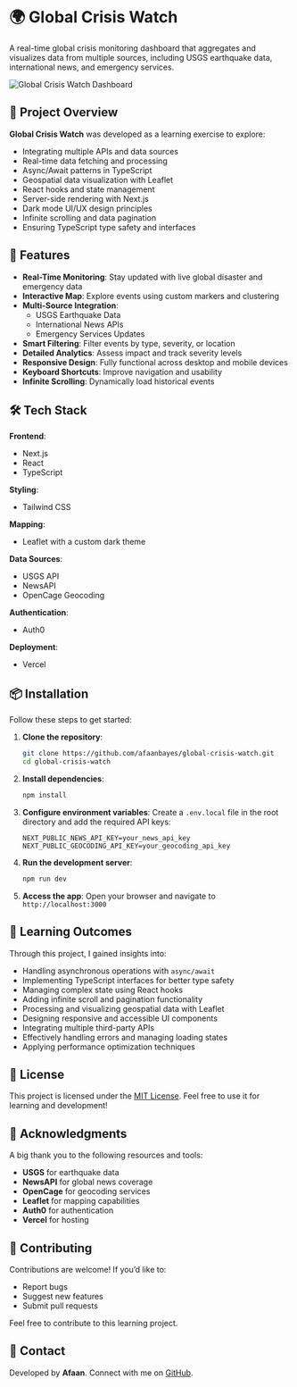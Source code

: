 # 🌍 Global Crisis Watch

A real-time global crisis monitoring dashboard that aggregates and visualizes data from multiple sources, including USGS earthquake data, international news, and emergency services.

![Global Crisis Watch Dashboard](./public/dashboard-preview.png)

## 🎯 Project Overview

**Global Crisis Watch** was developed as a learning exercise to explore:
- Integrating multiple APIs and data sources
- Real-time data fetching and processing
- Async/Await patterns in TypeScript
- Geospatial data visualization with Leaflet
- React hooks and state management
- Server-side rendering with Next.js
- Dark mode UI/UX design principles
- Infinite scrolling and data pagination
- Ensuring TypeScript type safety and interfaces

## 🚀 Features

- **Real-Time Monitoring**: Stay updated with live global disaster and emergency data
- **Interactive Map**: Explore events using custom markers and clustering
- **Multi-Source Integration**:
  - USGS Earthquake Data
  - International News APIs
  - Emergency Services Updates
- **Smart Filtering**: Filter events by type, severity, or location
- **Detailed Analytics**: Assess impact and track severity levels
- **Responsive Design**: Fully functional across desktop and mobile devices
- **Keyboard Shortcuts**: Improve navigation and usability
- **Infinite Scrolling**: Dynamically load historical events

## 🛠️ Tech Stack

**Frontend**:
- Next.js
- React
- TypeScript

**Styling**:
- Tailwind CSS

**Mapping**:
- Leaflet with a custom dark theme

**Data Sources**:
- USGS API
- NewsAPI
- OpenCage Geocoding

**Authentication**:
- Auth0

**Deployment**:
- Vercel

## 📦 Installation

Follow these steps to get started:

1. **Clone the repository**:
   ```bash
   git clone https://github.com/afaanbayes/global-crisis-watch.git
   cd global-crisis-watch
   ```

2. **Install dependencies**:
   ```bash
   npm install
   ```

3. **Configure environment variables**:
   Create a `.env.local` file in the root directory and add the required API keys:
   ```env
   NEXT_PUBLIC_NEWS_API_KEY=your_news_api_key
   NEXT_PUBLIC_GEOCODING_API_KEY=your_geocoding_api_key
   ```

4. **Run the development server**:
   ```bash
   npm run dev
   ```

5. **Access the app**:
   Open your browser and navigate to `http://localhost:3000`

## 🧠 Learning Outcomes

Through this project, I gained insights into:
- Handling asynchronous operations with `async/await`
- Implementing TypeScript interfaces for better type safety
- Managing complex state using React hooks
- Adding infinite scroll and pagination functionality
- Processing and visualizing geospatial data with Leaflet
- Designing responsive and accessible UI components
- Integrating multiple third-party APIs
- Effectively handling errors and managing loading states
- Applying performance optimization techniques

## 📝 License

This project is licensed under the [MIT License](./LICENSE). Feel free to use it for learning and development!

## 🙏 Acknowledgments

A big thank you to the following resources and tools:
- **USGS** for earthquake data
- **NewsAPI** for global news coverage
- **OpenCage** for geocoding services
- **Leaflet** for mapping capabilities
- **Auth0** for authentication
- **Vercel** for hosting

## 🤝 Contributing

Contributions are welcome! If you’d like to:
- Report bugs
- Suggest new features
- Submit pull requests

Feel free to contribute to this learning project.

## 📧 Contact

Developed by **Afaan**. Connect with me on [GitHub](https://github.com/trulynotafan).
